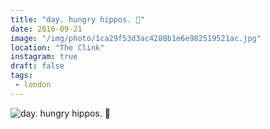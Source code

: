 ```yaml
---
title: "day. hungry hippos. 🍔"
date: 2016-09-21
image: "/img/photo/1ca29f53d3ac4280b1e6e982519521ac.jpg"
location: "The Clink"
instagram: true
draft: false
tags:
 - london
---
```


![day. hungry hippos. 🍔](/img/photo/1ca29f53d3ac4280b1e6e982519521ac.jpg)
